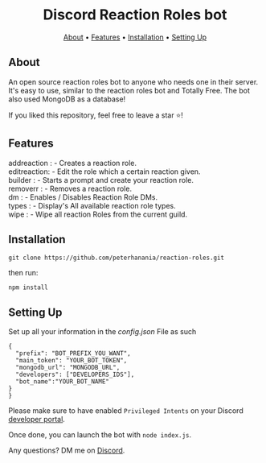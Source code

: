<h1 align="center">
Discord Reaction Roles bot
  <br>
</h1>


<p align="center">
  <a href="#about">About</a>
  •
  <a href="#features">Features</a>
  •
  <a href="#installation">Installation</a>
  •
  <a href="#setting-up">Setting Up</a>
</p>

## About

An open source reaction roles bot to anyone who needs one in their server. It's easy to use, similar to the reaction roles bot and Totally Free. The bot also used MongoDB as a database!

If you liked this repository, feel free to leave a star ⭐!

## Features

addreaction : - Creates a reaction role. <br>
editreaction: - Edit the role which a certain reaction given.<br>
builder     : - Starts a prompt and create your reaction role.<br>
removerr    : - Removes a reaction role.<br>
dm          : - Enables / Disables Reaction Role DMs.<br>
types       : - Display's All available reaction role types.<br>
wipe        : - Wipe all reaction Roles from the current guild.<br>


## Installation

```
git clone https://github.com/peterhanania/reaction-roles.git
```
then run:
```
npm install
```


## Setting Up

Set up all your information in the *config.json* File as such
```
{
  "prefix": "BOT_PREFIX_YOU_WANT",
  "main_token": "YOUR_BOT_TOKEN",
  "mongodb_url": "MONGODB_URL",
  "developers": ["DEVELOPERS_IDS"],
  "bot_name":"YOUR_BOT_NAME"
}
}
```

 Please make sure to have enabled `Privileged Intents` on your Discord [developer portal](https://discordapp.com/developers/applications/). 

Once done, you can launch the bot with `node index.js`. 

Any questions? DM me on <a href="https://discord.com/users/710465231779790849">Discord</a>.
